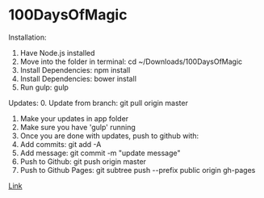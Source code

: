 # 100DaysOfMagic  

Installation:
1. Have Node.js installed
2. Move into the folder in terminal: cd ~/Downloads/100DaysOfMagic
3. Install Dependencies: npm install 
4. Install Dependencies: bower install 
5. Run gulp: gulp


Updates:
0. Update from branch: git pull origin master
1. Make your updates in app folder
2. Make sure you have 'gulp' running
3. Once you are done with updates, push to github with:
4. Add commits: git add -A
5. Add message: git commit -m "update message"
6. Push to Github: git push origin master
7. Push to Github Pages: git subtree push --prefix public origin gh-pages

[Link](http://pomco.github.io/100DaysOfMagic/)